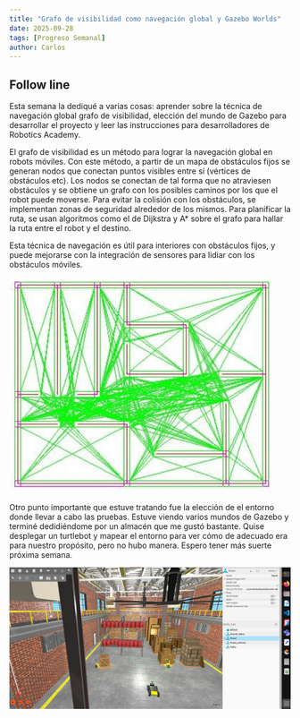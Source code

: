 ```yaml
---
title: "Grafo de visibilidad como navegación global y Gazebo Worlds"
date: 2025-09-28
tags: [Progreso Semanal]
author: Carlos
---
```


## Follow line

Esta semana la dediqué a varias cosas: aprender sobre la técnica de navegación global grafo de visibilidad, elección del mundo de Gazebo para desarrollar el proyecto y leer las instrucciones para desarrolladores de Robotics Academy.

El grafo de visibilidad es un método para lograr la navegación global en robots móviles. Con este método, a partir de un mapa de obstáculos fijos se generan nodos que conectan puntos visibles entre sí (vértices de obstáculos etc). Los nodos se conectan de tal forma que no atraviesen obstáculos y se obtiene un grafo con los posibles caminos por los que el robot puede moverse. Para evitar la colisión con los obstáculos, se implementan zonas de seguridad alrededor de los mismos. Para planificar la ruta, se usan algoritmos como el de Dijkstra y A* sobre el grafo para hallar la ruta entre el robot y el destino.

Esta técnica de navegación es útil para interiores con obstáculos fijos, y puede mejorarse con la integración de sensores para lidiar con los obstáculos móviles.


![Grafo de visibilidad](../images/grafo_de_visisbilidad.png)




Otro punto importante que estuve tratando fue la elección de el entorno donde llevar a cabo las pruebas. Estuve viendo varios mundos de Gazebo y terminé dedidiéndome por un almacén que me gustó bastante. Quise desplegar un turtlebot y mapear el entorno para ver cómo de adecuado era para nuestro propósito, pero no hubo manera. Espero tener más suerte próxima semana.

![Almacén del robot](../images/almacen.png)
